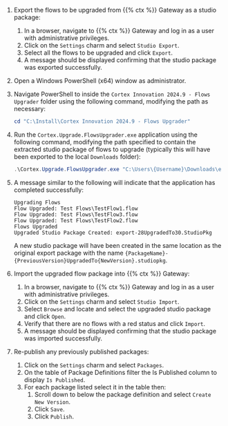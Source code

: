 1. Export the flows to be upgraded from {{% ctx %}} Gateway as a studio package:
    1. In a browser, navigate to {{% ctx %}} Gateway and log in as a user with administrative privileges.
    1. Click on the `Settings` charm and select `Studio Export`.
    1. Select all the flows to be upgraded and click `Export`.
    1. A message should be displayed confirming that the studio package was exported successfully.
1. Open a Windows PowerShell (x64) window as administrator.
1. Navigate PowerShell to inside the `Cortex Innovation 2024.9 - Flows Upgrader` folder using the following command, modifying the path as necessary:

    ```powershell
    cd "C:\Install\Cortex Innovation 2024.9 - Flows Upgrader"
    ```

1. Run the `Cortex.Upgrade.FlowsUpgrader.exe` application using the following command, modifying the path specified to contain the extracted studio package of flows to upgrade (typically this will have been exported to the local `Downloads` folder):

    ```powershell
    .\Cortex.Upgrade.FlowsUpgrader.exe "C:\Users\{Username}\Downloads\export.studiopkg"
    ```

1. A message similar to the following will indicate that the application has completed successfully:

    ```text
    Upgrading Flows
    Flow Upgraded: Test Flows\TestFlow1.flow
    Flow Upgraded: Test Flows\TestFlow3.flow
    Flow Upgraded: Test Flows\TestFlow2.flow
    Flows Upgraded
    Upgraded Studio Package Created: export-28UpgradedTo30.StudioPkg
    ```

    A new studio package will have been created in the same location as the original export package with the name `{PackageName}-{PreviousVersion}UpgradedTo{NewVersion}.studiopkg`.
1. Import the upgraded flow package into {{% ctx %}} Gateway:
    1. In a browser, navigate to {{% ctx %}} Gateway and log in as a user with administrative privileges.
    1. Click on the `Settings` charm and select `Studio Import`.
    1. Select `Browse` and locate and select the upgraded studio package and click `Open`.
    1. Verify that there are no flows with a red status and click `Import`.
    1. A message should be displayed confirming that the studio package was imported successfully.
1. Re-publish any previously published packages:
    1. Click on the `Settings` charm and select `Packages`.
    1. On the table of Package Definitions filter the Is Published column to display `Is Published`.
    1. For each package listed select it in the table then:
        1. Scroll down to below the package definition and select `Create New Version`.
        1. Click `Save`.
        1. Click `Publish`.
